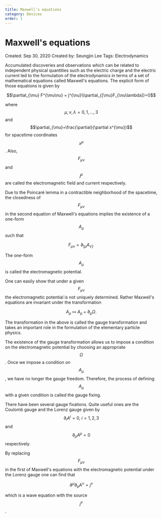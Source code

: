 ```yaml
---
title: Maxwell's equations 
category: Devices
order: 1
---
```



# Maxwell's equations

Created: Sep 30, 2020
Created by: Seungjin Lee
Tags: Electrodynamics

Accumulated discoveries and observations which can be related to independent physical quantities such as the electric charge and the electric current led to the formulation of the electrodynamics in terms of a set of mathematical equations called Maxwell's equations. The explicit form of those equations is given by

$$\partial_{\mu} F^{\mu\nu} = j^{\nu}\\\partial_{[\mu}F_{\nu\lambda]}=0$$

where $$\mu,\nu,\lambda = 0, 1, \dots, 3$$ and $$\partial_{\mu}=\frac{\partial}{\partial x^{\mu}}$$ for spacetime coordinates $$x^{\mu}$$. Also, $$F_{\mu\nu}$$ and $$j^{\mu}$$ are called the electromagnetic field and current respectively.

Due to the Poincaré lemma in a contractible neighborhood of the spacetime, the closedness of $$F_{\mu\nu}$$ in the second equation of Maxwell's equations implies the existence of a one-form $$A_{\mu}$$ such that

$$F_{\mu\nu}=\partial_{[\mu}A_{\nu]}.$$

The one-form $$A_{\mu}$$ is called the electromagnetic potential. 

One can easily show that under a given $$F_{\mu\nu}$$ the electromagnetic potential is not uniquely determined. Rather Maxwell's equations are invariant under the transformation

$$A_{\mu} \mapsto A_{\mu} + \partial_{\mu} \Omega.$$

The transformation in the above is called the gauge transformation and takes an important role in the formulation of the elementary particle physics.

The existence of the gauge transformation allows us to impose a condition on the electromagnetic potential by choosing an appropriate $$\Omega$$. Once we impose a condition on $$A_{\mu}$$, we have no longer the gauge freedom. Therefore, the process of defining $$A_{\mu}$$ with a given condition is called the gauge fixing. 

There have been several gauge fixations. Quite useful ones are the Coulomb gauge and the Lorenz gauge given by $$\partial_{i} A^{i} = 0,\ i = 1, 2, 3$$ and $$\partial_{\mu} A^{\mu}=0$$ respectively.

By replacing $$F_{\mu\nu}$$ in the first of Maxwell's equations with the electromagnetic potential under the Lorenz gauge one can find that

$$\partial^{\mu}\partial_{\mu}  A^{\nu} = j^{\nu}$$

which is a wave equation with the source $$j^{\nu}$$.